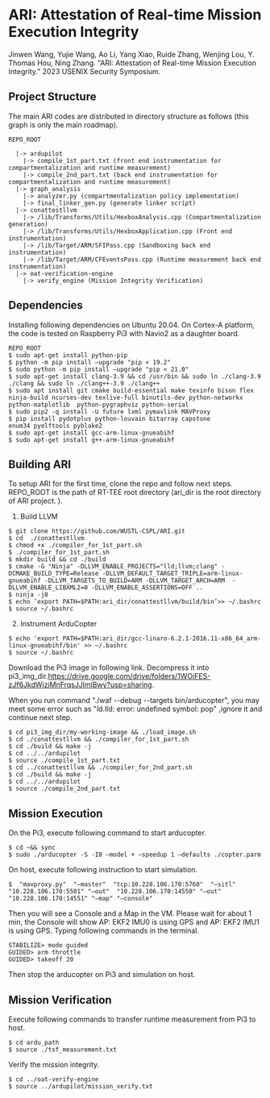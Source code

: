 
# ARI: Attestation of Real-time Mission Execution Integrity

Jinwen Wang, Yujie Wang, Ao Li, Yang Xiao, Ruide Zhang, Wenjing Lou, Y. Thomas Hou, Ning Zhang. "ARI: Attestation of Real-time Mission Execution Integrity." 2023 USENIX Security Symposium.

## Project Structure
The main ARI codes are distributed in directory structure as follows (this graph is only the main roadmap).
```
REPO_ROOT

  |-> ardupilot
    |-> compile_1st_part.txt (front end instrumentation for compartmentalization and runtime measurement)
    |-> compile_2nd_part.txt (back end instrumentation for compartmentalization and runtime measurement)
  |-> graph_analysis
    |-> analyzer.py (compartmentalization policy implementation)
    |-> final_linker_gen.py (generate linker script)
  |-> conattestllvm
    |-> /lib/Transforms/Utils/HexboxAnalysis.cpp (Compartmentalization generation)
    |-> /lib/Transforms/Utils/HexboxApplication.cpp (Front end instrumentation)
    |-> /lib/Target/ARM/SFIPass.cpp (Sandboxing back end instrumentation)
    |-> /lib/Target/ARM/CFEventsPass.cpp (Runtime measurement back end instrumentation)    
  |-> oat-verification-engine
    |-> verify_engine (Mission Integrity Verification)
```
## Dependencies
Installing following dependencies on Ubuntu 20.04. On Cortex-A platform, the code is tested on Raspberry Pi3 with Navio2 as a daughter board.
```
REPO_ROOT
$ sudo apt-get install python-pip  
$ python -m pip install –upgrade "pip < 19.2"  
$ sudo python -m pip install –upgrade "pip < 21.0"  
$ sudo apt-get install clang-3.9 && cd /usr/bin && sudo ln ./clang-3.9 ./clang && sudo ln ./clang++-3.9 ./clang++  
$ sudo apt install git cmake build-essential make texinfo bison flex ninja-build ncurses-dev texlive-full binutils-dev python-networkx  python-matplotlib  python-pygraphviz python-serial  
$ sudo pip2 -q install -U future lxml pymavlink MAVProxy  
$ pip install pydotplus python-louvain bitarray capstone  
enum34 pyelftools pyblake2  
$ sudo apt-get install gcc-arm-linux-gnueabihf
$ sudo apt-get install g++-arm-linux-gnueabihf
```
## Building ARI
To setup ARI for the first time, clone the repo and follow next steps. REPO_ROOT is the path of RT-TEE root directory (ari_dir  is the root directory of ARI project. ).
1. Build LLVM
```
$ git clone https://github.com/WUSTL-CSPL/ARI.git  
$ cd  ./conattestllvm 
$ chmod +x ./compiler_for_1st_part.sh  
$ ./compiler_for_1st_part.sh  
$ mkdir build && cd ./build  
$ cmake -G "Ninja" -DLLVM_ENABLE_PROJECTS="lld;llvm;clang" -DCMAKE_BUILD_TYPE=Release -DLLVM_DEFAULT_TARGET_TRIPLE=arm-linux-gnueabihf -DLLVM_TARGETS_TO_BUILD=ARM -DLLVM_TARGET_ARCH=ARM  -DLLVM_ENABLE_LIBXML2=0 -DLLVM_ENABLE_ASSERTIONS=OFF ..  
$ ninja -j8  
$ echo ’export PATH=$PATH:ari_dir/conattestllvm/build/bin’>> ~/.bashrc  
$ source ~/.bashrc
```

2. Instrument ArduCopter
 
```
$ echo 'export PATH=$PATH:ari_dir/gcc-linaro-6.2.1-2016.11-x86_64_arm-linux-gnueabihf/bin' >> ~/.bashrc
$ source ~/.bashrc
```
Download the Pi3 image in following link. Decompress it into  pi3_img_dir.https://drive.google.com/drive/folders/1WOiFES-zJf6JkdWjziMnFrqsJJlmlBwy?usp=sharing.  

When you run command "./waf --debug --targets bin/arducopter", you may meet some error such as "ld.lld: error: undefined symbol: pop" ,ignore it and continue next step.
```
$ cd pi3_img_dir/my-working-image && ./load_image.sh
$ cd ./conattestllvm && ./compiler_for_1st_part.sh  
$ cd ./build && make -j  
$ cd ../../ardupilot  
$ source ./compile_1st_part.txt  
$ cd ../conattestllvm && ./compiler_for_2nd_part.sh  
$ cd ./build && make -j  
$ cd ../../ardupilot  
$ source ./compile_2nd_part.txt
```

## Mission Execution
On the Pi3, execute following command to start arducopter.
```
$ cd ~&& sync  
$ sudo ./arducopter -S -I0 –model + –speedup 1 –defaults ./copter.parm
```

On host, execute following instruction to start simulation.
```
$  "mavproxy.py"  "–master"  "tcp:10.228.106.170:5760"  "–sitl" "10.228.106.170:5501" "–out"  "10.228.106.170:14550" "–out"  "10.228.106.170:14551" "–map" "–console"
```

Then you will see a  Console  and a  Map  in the VM. Please  wait for about 1 min, the  Console  will show  AP: EKF2 IMU0  is using GPS  and  AP: EKF2 IMU1 is using GPS.  Typing following commands in the terminal.  

```
STABILIZE> mode guided  
GUIDED> arm throttle  
GUIDED> takeoff 20
```
Then stop the arducopter on Pi3 and simulation on host.

## Mission Verification
Execute following commands to transfer runtime measurement from Pi3 to host.
```
$ cd ardu_path  
$ source ./tsf_measurement.txt
```

Verify the mission integrity.
```
$ cd ../oat-verify-engine  
$ source ../ardupilot/mission_verify.txt
```
